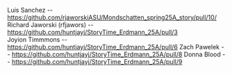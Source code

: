 Luis Sanchez -- https://github.com/rjaworskiASU/Mondschatten_spring25A_story/pull/10/
Richard Jaworski (rfjawors) -- https://github.com/huntjayj/StoryTime_Erdmann_25A/pull/3  
Joyion Timmmons -- https://github.com/huntjayj/StoryTime_Erdmann_25A/pull/6
Zach Pawelek -- https://github.com/huntjayj/StoryTime_Erdmann_25A/pull/8
Donna Blood -- https://github.com/huntjayj/StoryTime_Erdmann_25A/pull/9

